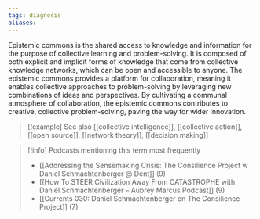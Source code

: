 ```yaml
---
tags: diagnosis
aliases:
---
```


Epistemic commons is the shared access to knowledge and information for the purpose of collective learning and problem-solving. It is composed of both explicit and implicit forms of knowledge that come from collective knowledge networks, which can be open and accessible to anyone. The epistemic commons provides a platform for collaboration, meaning it enables collective approaches to problem-solving by leveraging new combinations of ideas and perspectives. By cultivating a communal atmosphere of collaboration, the epistemic commons contributes to creative, collective problem-solving, paving the way for wider innovation.

> [!example] See also
> [[collective intelligence]], [[collective action]], [[open source]], [[network theory]], [[decision making]]

> [!info] Podcasts mentioning this term most frequently
> * [[Addressing the Sensemaking Crisis: The Consilience Project w  Daniel Schmachtenberger @ Dent]] (9)
> * [[How To STEER Civilization Away From CATASTROPHE with Daniel Schmachtenberger – Aubrey Marcus Podcast]] (9)
> * [[Currents 030: Daniel Schmachtenberger on The Consilience Project]] (7)